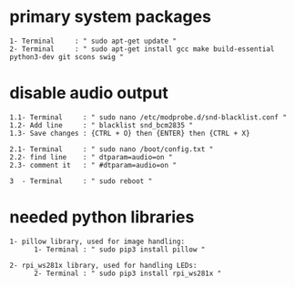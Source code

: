 # primary system packages
    1- Terminal     : " sudo apt-get update "
    2- Terminal     : " sudo apt-get install gcc make build-essential python3-dev git scons swig "

# disable audio output
    1.1- Terminal     : " sudo nano /etc/modprobe.d/snd-blacklist.conf "
    1.2- Add line     : " blacklist snd_bcm2835 "
    1.3- Save changes : {CTRL + O} then {ENTER} then {CTRL + X}

    2.1- Terminal     : " sudo nano /boot/config.txt "
    2.2- find line    : " dtparam=audio=on "
    2.3- comment it   : " #dtparam=audio=on "

    3  - Terminal     : " sudo reboot "

# needed python libraries
    1- pillow library, used for image handling:
          1- Terminal : " sudo pip3 install pillow "

    2- rpi_ws281x library, used for handling LEDs:
          2- Terminal : " sudo pip3 install rpi_ws281x "

